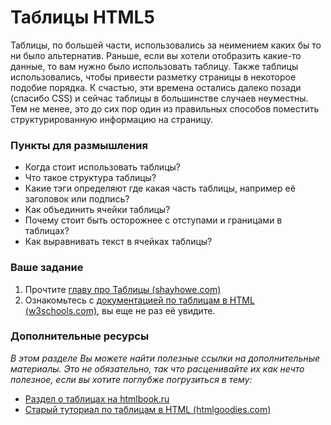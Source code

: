 # Таблицы HTML5

Таблицы, по большей части, использовались за неимением каких бы то ни было альтернатив. Раньше, если вы хотели отобразить какие-то данные, то вам нужно было использовать таблицу. Также таблицы использовались, чтобы привести разметку страницы в некоторое подобие порядка. К счастью, эти времена остались далеко позади (спасибо CSS) и сейчас таблицы в большинстве случаев неуместны. Тем не менее, это до сих пор один из правильных способов поместить структурированную информацию на страницу.

### Пункты для размышления

- Когда стоит использовать таблицы?
- Что такое структура таблицы?
- Какие тэги определяют где какая часть таблицы, например её заголовок или подпись?
- Как объединить ячейки таблицы?
- Почему стоит быть осторожнее с отступами и границами в таблицах?
- Как выравнивать текст в ячейках таблицы?

### Ваше задание

1. Прочтите [главу про Таблицы (shayhowe.com)](http://learn.shayhowe.com/html-css/organizing-data-tables)
2. Ознакомьтесь с [документацией по таблицам в HTML (w3schools.com)](http://www.w3schools.com/html/html_tables.asp), вы еще не раз её увидите.

### Дополнительные ресурсы

_В этом разделе Вы можете найти полезные ссылки на дополнительные материалы. Это не обязательно, так что расценивайте их как нечто полезное, если вы хотите поглубже погрузиться в тему:_

- [Раздел о таблицах на htmlbook.ru](http://htmlbook.ru/samhtml/tablitsy)
- [Старый туториал по таблицам в HTML (htmlgoodies.com)](http://www.htmlgoodies.com/tutorials/tables/article.php/3479851)

